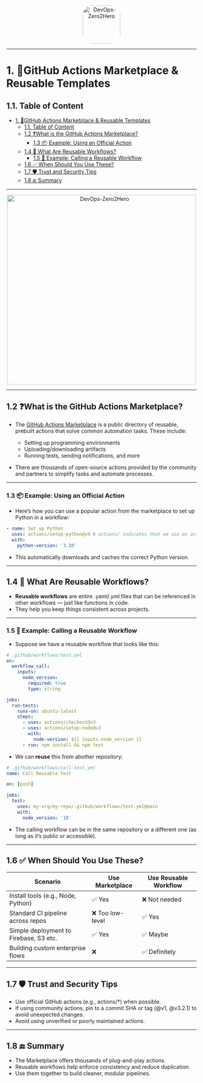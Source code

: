 <!-- omit in toc -->
<div align="center">
  <img src="/github-actions/resources/logos/github-actions-logo.png" alt="DevOps-Zero2Hero" width="100" style="border-radius: 25%;padd">
</div>

---

# 1. 🛒GitHub Actions Marketplace & Reusable Templates

## 1.1. Table of Content

- [1. 🛒GitHub Actions Marketplace \& Reusable Templates](#1-github-actions-marketplace--reusable-templates)
  - [1.1. Table of Content](#11-table-of-content)
  - [1.2 ❓What is the GitHub Actions Marketplace?](#12-what-is-the-github-actions-marketplace)
    - [1.3 📦 Example: Using an Official Action](#13--example-using-an-official-action)
  - [1.4 🧩 What Are Reusable Workflows?](#14--what-are-reusable-workflows)
    - [1.5 🧪 Example: Calling a Reusable Workflow](#15--example-calling-a-reusable-workflow)
  - [1.6 ✅ When Should You Use These?](#16--when-should-you-use-these)
  - [1.7 🛡️ Trust and Security Tips](#17-️-trust-and-security-tips)
  - [1.8 🔚 Summary](#18--summary)

---

<div align="center">
  <img src="/resources/images/cover-rounded.png" alt="DevOps-Zero2Hero" width="500">
</div>

---

## 1.2 ❓What is the GitHub Actions Marketplace?
- The [GitHub Actions Marketplace](https://github.com/marketplace?type=actions) is a public directory of reusable, prebuilt actions that solve common automation tasks. These include:

  - Setting up programming environments
  - Uploading/downloading artifacts
  - Running tests, sending notifications, and more

- There are thousands of open-source actions provided by the community and partners to simplify tasks and automate processes.

---

### 1.3 📦 Example: Using an Official Action

- Here’s how you can use a popular action from the marketplace to set up Python in a workflow:

```yaml
- name: Set up Python
  uses: actions/setup-python@v4 # actions/ indicates that we use an action from the marketplace 
  with:
    python-version: '3.10'
```

- This automatically downloads and caches the correct Python version.

---

## 1.4 🧩 What Are Reusable Workflows?

- **Reusable workflows** are entire .yaml/.yml files that can be referenced in other workflows — just like functions in code.
- They help you keep things consistent across projects.

---

### 1.5 🧪 Example: Calling a Reusable Workflow

- Suppose we have a reusable workflow that looks like this:

```yaml
# .github/workflows/test.yml
on:
  workflow_call:
    inputs:
      node_version:
        required: true
        type: string

jobs:
  run-tests:
    runs-on: ubuntu-latest
    steps:
      - uses: actions/checkout@v3
      - uses: actions/setup-node@v3
        with:
          node-version: ${{ inputs.node_version }}
      - run: npm install && npm test
```

- We can **reuse** this from abother repository:

```yaml
# .github/workflows/call-test.yml
name: Call Reusable Test

on: [push]

jobs:
  test:
    uses: my-org/my-repo/.github/workflows/test.yml@main
    with:
      node_version: '18'
```
- The calling workflow can be in the same repository or a different one (as long as it’s public or accessible).

---

## 1.6 ✅ When Should You Use These?

| Scenario                             | Use Marketplace | Use Reusable Workflow |
|--------------------------------------|------------------|------------------------|
| Install tools (e.g., Node, Python)   | ✅ Yes           | ❌ Not needed          |
| Standard CI pipeline across repos    | ❌ Too low-level | ✅ Yes                 |
| Simple deployment to Firebase, S3 etc.| ✅ Yes           | ✅ Maybe               |
| Building custom enterprise flows     | ❌               | ✅ Definitely          |

---

## 1.7 🛡️ Trust and Security Tips
- Use official GitHub actions (e.g., actions/*) when possible.
- If using community actions, pin to a commit SHA or tag (@v1, @v3.2.1) to avoid unexpected changes.
- Avoid using unverified or poorly maintained actions.

---

## 1.8 🔚 Summary
- The Marketplace offers thousands of plug-and-play actions.
- Reusable workflows help enforce consistency and reduce duplication.
- Use them together to build cleaner, modular pipelines.